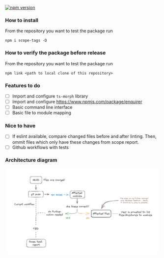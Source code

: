 [![npm version](https://badge.fury.io/js/scope-tags.svg)](https://badge.fury.io/js/scope-tags)

### How to install

From the repository you want to test the package run

```
npm i scope-tags -D
```

### How to verify the package before release

From the repository you want to test the package run
```
npm link <path to local clone of this repository>
```

### Features to do

- [ ] Import and configure `ts-morph` library
- [ ] Import and configure https://www.npmjs.com/package/enquirer
- [ ] Basic command line interface
- [ ] Basic file to module mapping

### Nice to have

- [ ] If eslint available, compare changed files before and after linting. Then, ommit files which only have these changes from scope report.
- [ ] Github workflows with tests

### Architecture diagram

![Alt text](img/architecture.png)